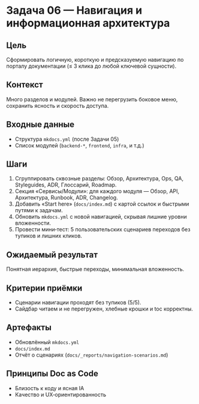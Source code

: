 # Задача 06 — Навигация и информационная архитектура

## Цель
Сформировать логичную, короткую и предсказуемую навигацию по порталу документации (≤ 3 клика до любой ключевой сущности).

## Контекст
Много разделов и модулей. Важно не перегрузить боковое меню, сохранить ясность и скорость доступа.

## Входные данные
- Структура `mkdocs.yml` (после Задачи 05)
- Список модулей (`backend-*`, `frontend`, `infra`, и т.д.)

## Шаги
1. Сгруппировать сквозные разделы: Обзор, Архитектура, Ops, QA, Styleguides, ADR, Глоссарий, Roadmap.
2. Секция «Сервисы/Модули»: для каждого модуля — Обзор, API, Архитектура, Runbook, ADR, Changelog.
3. Добавить «Start here» (`docs/index.md`) с картой ссылок и быстрыми путями к задачам.
4. Обновить `mkdocs.yml` с новой навигацией, скрывая лишние уровни вложенности.
5. Провести мини‑тест: 5 пользовательских сценариев переходов без тупиков и лишних кликов.

## Ожидаемый результат
Понятная иерархия, быстрые переходы, минимальная вложенность.

## Критерии приёмки
- Сценарии навигации проходят без тупиков (5/5).
- Сайдбар читаем и не перегружен, хлебные крошки и toc корректны.

## Артефакты
- Обновлённый `mkdocs.yml`
- `docs/index.md`
- Отчёт о сценариях (`docs/_reports/navigation-scenarios.md`)

## Принципы Doc as Code
- Близость к коду и ясная IA
- Качество и UX‑ориентированность
